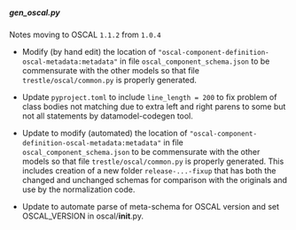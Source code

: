 ##### gen_oscal.py

Notes moving to OSCAL `1.1.2` from `1.0.4`

- Modify (by hand edit) the location of `"oscal-component-definition-oscal-metadata:metadata"` in file `oscal_component_schema.json` to be commensurate with the other models so that file `trestle/oscal/common.py` is properly generated.

- Update `pyproject.toml` to include `line_length = 200` to fix problem of class bodies not matching due to extra left and right parens to some but not all statements by datamodel-codegen tool.

- Update to modify (automated) the location of `"oscal-component-definition-oscal-metadata:metadata"` in file `oscal_component_schema.json` to be commensurate with the other models so that file `trestle/oscal/common.py` is properly generated. This includes creation of a new folder `release-...-fixup` that has both the changed and unchanged schemas for comparison with the originals and use by the normalization code.

- Update to automate parse of meta-schema for OSCAL version and set OSCAL_VERSION in oscal/__init__.py.